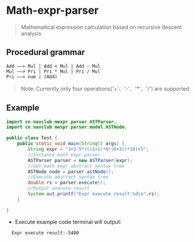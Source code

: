 # Math-expr-parser

> Mathematical expression calculation based on recursive descent analysis

## Procedural grammar

```
Add ——> Mul | Add + Mul | Add - Mul
Mul ——> Pri | Pri * Mul | Pri / Mul
Pri ——> num | (Add)
```

> Note: Currently only four operations('+'、'-'、'*'、'/') are supported

## Example

```java
import cn.navclub.mexpr.parser.ASTParser;
import cn.navclub.mexpr.parser.model.ASTNode;

public class Test {
    public static void main(String[] args) {
        String expr = "3+2-5*(((1+1)*6*(6+3))*10)+5";
        //Instance math expr parser
        ASTParser parser = new ASTParser(expr);
        //Get math expr abstract syntax tree
        ASTNode node = parser.astNode();
        //Execute abstract syntax tree
        double rs = parser.execute();
        //Output execute result
        System.out.printf("Expr execute result:%d\n",rs);
    }

}
```
+ Execute example code terminal will output:
```shell
  Expr execute result:-5400
```